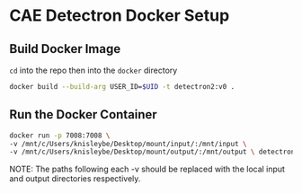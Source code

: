 CAE Detectron Docker Setup
=

## Build Docker Image

`cd` into the repo then into the `docker` directory

```sh
docker build --build-arg USER_ID=$UID -t detectron2:v0 .
```

## Run the Docker Container
```sh
docker run -p 7008:7008 \
-v /mnt/c/Users/knisleybe/Desktop/mount/input/:/mnt/input \
-v /mnt/c/Users/knisleybe/Desktop/mount/output/:/mnt/output \ detectron2:v0
```

NOTE: The paths following each -v should be replaced with the local input and output directories respectively.